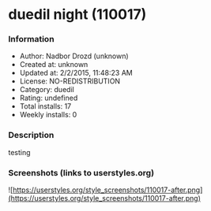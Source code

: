 # duedil night (110017)

### Information
- Author: Nadbor Drozd (unknown)
- Created at: unknown
- Updated at: 2/2/2015, 11:48:23 AM
- License: NO-REDISTRIBUTION
- Category: duedil
- Rating: undefined
- Total installs: 17
- Weekly installs: 0


### Description
testing


### Screenshots (links to userstyles.org)
![https://userstyles.org/style_screenshots/110017-after.png](https://userstyles.org/style_screenshots/110017-after.png)


